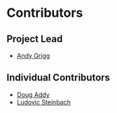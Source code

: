 # Contributors

## Project Lead

* [Andy Grigg](https://github.com/Andy-Grigg)

## Individual Contributors

* [Doug Addy](https://github.com/da1910)
* [Ludovic Steinbach](https://github.com/ludovicsteinbach)
